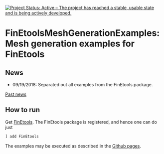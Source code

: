 [![Project Status: Active – The project has reached a stable, usable state and is being actively developed.](http://www.repostatus.org/badges/latest/active.svg)](http://www.repostatus.org/#active)

# FinEtoolsMeshGenerationExamples: Mesh generation examples for FinEtools

## News

- 09/19/2018: Separated out all examples from the FinEtools package.


[Past news](oldnews.md)

## How to run

Get [FinEtools](https://github.com/PetrKryslUCSD/FinEtools.jl).
The FinEtools package is  registered, and hence one can do just
```julia
] add FinEtools
```

The examples may be executed as described in the  [Github pages](https://petrkryslucsd.github.io/FinEtools.jl/tutorials.html). 
